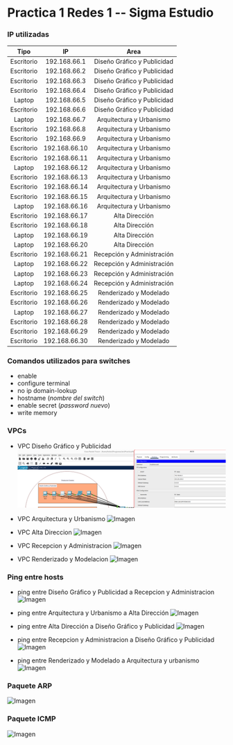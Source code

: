 # Practica 1 Redes 1 -- Sigma Estudio


### IP utilizadas

|  **Tipo**  |     **IP**    |           **Area**          |
|:----------:|:-------------:|:---------------------------:|
| Escritorio | 192.168.66.1  | Diseño Gráfico y Publicidad |
| Escritorio | 192.168.66.2  | Diseño Gráfico y Publicidad |
| Escritorio | 192.168.66.3  | Diseño Gráfico y Publicidad |
| Escritorio | 192.168.66.4  | Diseño Gráfico y Publicidad |
| Laptop     | 192.168.66.5  | Diseño Gráfico y Publicidad |
| Escritorio | 192.168.66.6  | Diseño Gráfico y Publicidad |
| Laptop     | 192.168.66.7  | Arquitectura y Urbanismo    |
| Escritorio | 192.168.66.8  | Arquitectura y Urbanismo    |
| Escritorio | 192.168.66.9  | Arquitectura y Urbanismo    |
| Escritorio | 192.168.66.10 | Arquitectura y Urbanismo    |
| Escritorio | 192.168.66.11 | Arquitectura y Urbanismo    |
| Laptop     | 192.168.66.12 | Arquitectura y Urbanismo    |
| Escritorio | 192.168.66.13 | Arquitectura y Urbanismo    |
| Escritorio | 192.168.66.14 | Arquitectura y Urbanismo    |
| Escritorio | 192.168.66.15 | Arquitectura y Urbanismo    |
| Laptop     | 192.168.66.16 | Arquitectura y Urbanismo    |
| Escritorio | 192.168.66.17 | Alta Dirección              |
| Escritorio | 192.168.66.18 | Alta Dirección              |
| Laptop     | 192.168.66.19 | Alta Dirección              |
| Laptop     | 192.168.66.20 | Alta Dirección              |
| Escritorio | 192.168.66.21 | Recepción y Administración  |
| Laptop     | 192.168.66.22 | Recepción y Administración  |
| Laptop     | 192.168.66.23 | Recepción y Administración  |
| Laptop     | 192.168.66.24 | Recepción y Administración  |
| Escritorio | 192.168.66.25 | Renderizado y Modelado      |
| Escritorio | 192.168.66.26 | Renderizado y Modelado      |
| Laptop     | 192.168.66.27 | Renderizado y Modelado      |
| Escritorio | 192.168.66.28 | Renderizado y Modelado      |
| Escritorio | 192.168.66.29 | Renderizado y Modelado      |
| Escritorio | 192.168.66.30 | Renderizado y Modelado      |


### Comandos utilizados para switches
* enable
* configure terminal
* no ip domain-lookup
* hostname (*nombre del switch*)
* enable secret (*password nuevo*)
* write memory

### VPCs
+ VPC Diseño Gráfico y Publicidad
![Imagen](Practica1/Imagenes/img1.png)

+ VPC Arquitectura y Urbanismo
![Imagen](/Imagenes/img2.png)

+ VPC Alta Direccion
![Imagen](/Imagenes/img3.png)

+ VPC Recepcion y Administracion
![Imagen](/Imagenes/img4.png)

+ VPC Renderizado y Modelacion
![Imagen](/Imagenes/img5.png)

### Ping entre hosts
* ping entre Diseño Gráfico y Publicidad a Recepcion y Administracion
![Imagen](/Imagenes/img6.png)

* ping entre Arquitectura y Urbanismo a Alta Dirección
![Imagen](/Imagenes/img7.png)

* ping entre Alta Dirección a Diseño Gráfico y Publicidad
![Imagen](/Imagenes/img8.png)

* ping entre Recepcion y Administracion a Diseño Gráfico y Publicidad
![Imagen](/Imagenes/img9.png)

* ping entre Renderizado y Modelado a Arquitectura y urbanismo
![Imagen](/Imagenes/img10.png)

### Paquete ARP
![Imagen](/Imagenes/img12.png)


### Paquete ICMP
![Imagen](/Imagenes/img11.png)